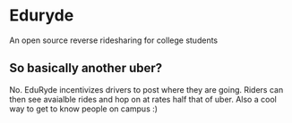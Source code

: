 # Eduryde

An open source reverse ridesharing for college students

## So basically another uber?

No. 
EduRyde incentivizes drivers to post where they are going. 
Riders can then see avaialble rides and hop on at rates half that of uber.
Also a cool way to get to know people on campus :)

